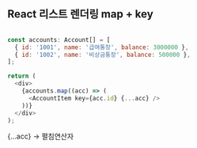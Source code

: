 ## React 리스트 렌더링 map + key
```javascript

const accounts: Account[] = [
  { id: '1001', name: '급여통장', balance: 3000000 },
  { id: '1002', name: '비상금통장', balance: 500000 },
];

return (
  <div>
    {accounts.map((acc) => (
      <AccountItem key={acc.id} {...acc} />
    ))}
  </div>
);
```

{...acc} -> 펼침연산자


